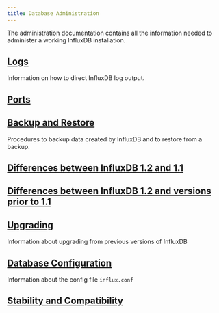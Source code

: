 ```yaml
---
title: Database Administration
---
```

The administration documentation contains all the information needed to administer a working InfluxDB installation.

## [Logs](/influxdb/v1.3/administration/logs/)

Information on how to direct InfluxDB log output.

## [Ports](/influxdb/v1.3/administration/ports/)

## [Backup and Restore](/influxdb/v1.3/administration/backup_and_restore/)

Procedures to backup data created by InfluxDB and to restore from a backup.

## [Differences between InfluxDB 1.2 and 1.1](/influxdb/v1.3/administration/differences/)

## [Differences between InfluxDB 1.2 and versions prior to 1.1](/influxdb/v1.3/administration/previous_differences/)

## [Upgrading](/influxdb/v1.3/administration/upgrading/)

Information about upgrading from previous versions of InfluxDB

## [Database Configuration](/influxdb/v1.3/administration/config/)

Information about the config file `influx.conf`

## [Stability and Compatibility](/influxdb/v1.3/administration/stability_and_compatibility/)
